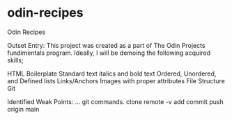 # odin-recipes
Odin Recipes

Outset Entry:
This project was created as a part of The Odin Projects fundimentals program. Ideally, I will be demoing the following acquired skills;

HTML Boilerplate
Standard text
italics and bold text
Ordered, Unordered, and Defined lists
Links/Anchors
Images with proper attributes
File Structure
Git

Identified Weak Points:
...
git commands.
clone
remote -v
add
commit
push origin main
